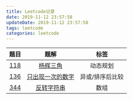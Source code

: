```yaml
---
title: Leetcode记录
date: 2019-11-12 23:57:58
updateDate: 2019-11-12 23:57:58
tags: leetcode
categories: leetcode
---
```

题目 | 题解 | 标签
:---:|:---:|:---:|
[118](https://leetcode-cn.com/problems/pascals-triangle/) | [杨辉三角](https://github.com/Wuyiwai/Algorithm/blob/master/118-pascals-triangle.php) | 动态规划
[136](https://leetcode-cn.com/problems/single-number/) | [只出现一次的数字](https://github.com/Wuyiwai/Algorithm/blob/master/136-single-number.php) | 异或/排序后比较
[344](https://leetcode-cn.com/problems/reverse-string/) | [反转字符串](https://github.com/Wuyiwai/Algorithm/blob/master/344-reverse-string.php) | 数组